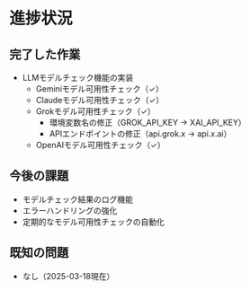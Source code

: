 # 進捗状況

## 完了した作業
- LLMモデルチェック機能の実装
  - Geminiモデル可用性チェック（✓）
  - Claudeモデル可用性チェック（✓）
  - Grokモデル可用性チェック（✓）
    - 環境変数名の修正（GROK_API_KEY → XAI_API_KEY）
    - APIエンドポイントの修正（api.grok.x → api.x.ai）
  - OpenAIモデル可用性チェック（✓）

## 今後の課題
- モデルチェック結果のログ機能
- エラーハンドリングの強化
- 定期的なモデル可用性チェックの自動化

## 既知の問題
- なし（2025-03-18現在）
